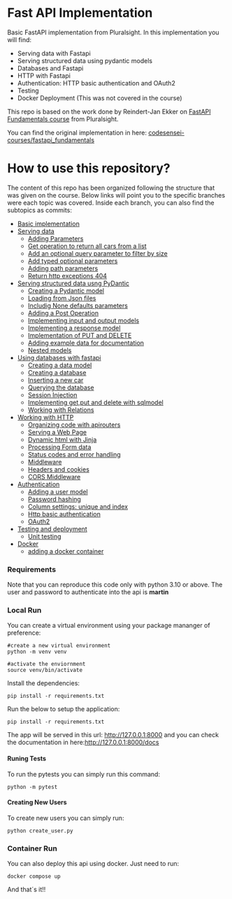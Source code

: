 # Fast API Implementation
Basic FastAPI implementation from Pluralsight. In this implementation you will find:

- Serving data with Fastapi
- Serving structured data using pydantic models
- Databases and Fastapi
- HTTP with Fastapi
- Authentication: HTTP basic authentication and OAuth2
- Testing
- Docker Deployment (This was not covered in the course)

This repo is based on the work done by Reindert-Jan Ekker on [FastAPI Fundamentals course](https://www.pluralsight.com/courses/fastapi-fundamentals) from Pluralsight.

You can find the original implementation in here: [codesensei-courses/fastapi_fundamentals](https://github.com/codesensei-courses/fastapi_fundamentals) 



# How to use this repository?

The content of this repo has been organized following the structure that was given on the course. Below links will point you to the specific branches were each topic was covered. Inside each branch, you can also find the subtopics as commits:

- [Basic implementation](https://github.com/martomor/fastapi_fundamentals/tree/basic_implementation)
- [Serving data](https://github.com/martomor/fastapi_fundamentals/tree/serving_data)
  - [Adding Parameters](https://github.com/martomor/fastapi_fundamentals/commit/bbfa5b93d0f0b7951f2369b4cb0df0d0f4fa11d2)
  - [Get operation to return all cars from a list](https://github.com/martomor/fastapi_fundamentals/commit/0abddd3b0febc26807460988ff4dee3fd576d72b)
  - [Add an optional query parameter to filter by size](https://github.com/martomor/fastapi_fundamentals/commit/b2567b0e9fa58d4615e3db63b5a730e51eed9872)
  - [Add typed optional parameters](https://github.com/martomor/fastapi_fundamentals/commit/3997c30cf51b34630596f989b54ec7e4cf46b5f5)
  - [Adding path parameters](https://github.com/martomor/fastapi_fundamentals/commit/a99ba71a9d31e00ee5f585f6aeab5b0f4acc404f)
  - [Return http exceptions 404](https://github.com/martomor/fastapi_fundamentals/commit/7a5baaaf91480712d011cef47501f8b45fd31493)
- [Serving structured data usng PyDantic](https://github.com/martomor/fastapi_fundamentals/tree/serving_with_pydantic_models)
  - [Creating a Pydantic model](https://github.com/martomor/fastapi_fundamentals/commit/74f041bca71171476c2ca3b2126dac56ca1fd651)
  - [Loading from Json files](https://github.com/martomor/fastapi_fundamentals/commit/cc0d30798e6f85353ecf87d22a61e85e423b0943)
  - [Includig None defaults parameters](https://github.com/martomor/fastapi_fundamentals/commit/8c256a4fbb7620ed4568e1444f786a171c0250b6)
  - [Adding a Post Operation](https://github.com/martomor/fastapi_fundamentals/commit/0c00dfb5760c9f099f91c6790ee5d58ab342d20e)
  - [Implementing input and output models](https://github.com/martomor/fastapi_fundamentals/commit/77795b3d5f482898b5e8b84d370bce28cfd49132)
  - [Implementing a response model](https://github.com/martomor/fastapi_fundamentals/commit/a2c8e9deebcaefca7e37bbea5e39ae682bdf8b27)
  - [Implementation of PUT and DELETE](https://github.com/martomor/fastapi_fundamentals/commit/6c28dbef77f64868c3381d9ad01984e464ccd2ba)
  - [Adding example data for documentation](https://github.com/martomor/fastapi_fundamentals/commit/5534a84873e970b62e2978167eebc5778e18796e)
  - [Nested models](https://github.com/martomor/fastapi_fundamentals/commit/a51e814237d9e49093f13f659fc0127f9a8f4a36)
- [Using databases with fastapi](https://github.com/martomor/fastapi_fundamentals/tree/database_with_fastapi)
  - [Creating a data model](https://github.com/martomor/fastapi_fundamentals/commit/3fca4b55c293ab1c1397d94eaa3103323b02158d)
  - [Creating a database](https://github.com/martomor/fastapi_fundamentals/commit/bfa5234dfbc318a7b36c398850286d049fad59e5)
  - [Inserting a new car](https://github.com/martomor/fastapi_fundamentals/commit/b633c0d6d84e6fdea0ea15e799ee928f412f73a0)
  - [Querying the database](https://github.com/martomor/fastapi_fundamentals/commit/a51a60937f889d174c4fba2939a5335a471f13ff)
  - [Session Injection](https://github.com/martomor/fastapi_fundamentals/commit/d5e846bd5481fd69bcc2c10de30048b3ba35520d)
  - [Implementing get,put and delete with sqlmodel](https://github.com/martomor/fastapi_fundamentals/commit/061015ca83f59dce1c4532369ac36d65e57da32a)
  - [Working with Relations](https://github.com/martomor/fastapi_fundamentals/commit/5663d269ae7d0abe6a0f338ee92cb6c7c5c401ff)
- [Working with HTTP](https://github.com/martomor/fastapi_fundamentals/tree/http_and_fastapi)
  - [Organizing code with apirouters](https://github.com/martomor/fastapi_fundamentals/commit/f5003a247e2fc8d91a563d2b77bc5b218b6971ae)
  - [Serving a Web Page](https://github.com/martomor/fastapi_fundamentals/commit/3e018641e9e4988771a8babbac10aedf678864fa)
  - [Dynamic html with Jinja](https://github.com/martomor/fastapi_fundamentals/commit/22f5ed10f02d861ca95f3631f996eda42eb71fd1)
  - [Processing Form data](https://github.com/martomor/fastapi_fundamentals/commit/ac779c4d4de47fddffd75a612f87ac82ca9816ce)
  - [Status codes and error handling](https://github.com/martomor/fastapi_fundamentals/commit/84fc86b6857943022a540924504b6cd299ffbb76)
  - [Middleware](https://github.com/martomor/fastapi_fundamentals/commit/f9b7f01c394c390c028888fd8d13a18138793361)
  - [Headers and cookies](https://github.com/martomor/fastapi_fundamentals/commit/3c8bd7cdcc268ac579bf11a9b865f3db1f13e6bf)
  - [CORS Middleware](https://github.com/martomor/fastapi_fundamentals/commit/3984756aaa58cd0e7aa1ddbcd5cd2c6ac133ebcc)
- [Authentication](https://github.com/martomor/fastapi_fundamentals/tree/adding_authentication)
  - [Adding a user model](https://github.com/martomor/fastapi_fundamentals/commit/026864a455a27d5bfbd6de1c5ba0f7ca9f5fb971)
  - [Password hashing](https://github.com/martomor/fastapi_fundamentals/commit/3a3d0b974d965d8cfe467234b16f7625453ace24)
  - [Column settings: unique and index](https://github.com/martomor/fastapi_fundamentals/commit/a531b035e02f0767857103ef5796a12e2f08288b)
  - [Http basic authentication](https://github.com/martomor/fastapi_fundamentals/commit/28da69739349b3e9d0ea74f049dfeb2e2c3b3a6f)
  - [OAuth2](https://github.com/martomor/fastapi_fundamentals/commit/687c87c4eaa76430f3f4ed41ed47c75221b574dd)
- [Testing and deployment](https://github.com/martomor/fastapi_fundamentals/tree/testing_and_deployment)
  - [Unit testing](https://github.com/martomor/fastapi_fundamentals/commit/7ab242ccb7e34e34bb3515646eb64a62840b8221)
- [Docker](https://github.com/martomor/fastapi_fundamentals/tree/docker)
  - [adding a docker container](https://github.com/martomor/fastapi_fundamentals/commit/ee692ecf2582439db0fec17f458a910a47f47cad)

### Requirements

Note that you can reproduce this code only with python 3.10 or above. The user and password to authenticate into the api is **martin**

### Local Run

You can create a virtual environment using your package mananger of preference:

```
#create a new virtual environment
python -m venv venv

#activate the enviornment
source venv/bin/activate
```
Install the dependencies:

```
pip install -r requirements.txt
```

Run the below to setup the application:

```
pip install -r requirements.txt
```

The app will be served in this url: http://127.0.0.1:8000 and you can check the documentation in here:http://127.0.0.1:8000/docs

#### Runing Tests

To run the pytests you can simply run this command:

```
python -m pytest 
```

#### Creating New Users

To create new users you can simply run:

```
python create_user.py
```


### Container Run

You can also deploy this api using docker. Just need to run:

```
docker compose up
```

And that´s it!!
